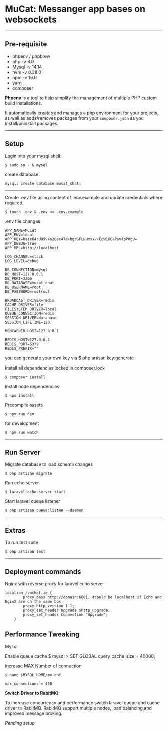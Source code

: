 MuCat: Messanger app bases on websockets
==============================================



------------------------------------------------------------------------
Pre-requisite
-----
- phpenv / phpbrew
- php -v 8.0
- Mysql -v 14.14
- nvm -v 0.38.0
- npm -v 16.0
- yarn
- composer


**Phpenv**  is a tool to help simplify the management of multiple PHP custom build installations.


It automatically creates and manages a php environment for your projects, as
well as adds/removes packages from your `composer.json` as you
install/uninstall packages. 


-----------------------------------------------------------------------
Setup
-----

Login into your mysql shell:

    $ sudo su - & mysql 
create database:

    mysql: create database mucat_chat;


------------------------------------------------------------------------

Create .env file using content of .env.example and update credentials where required.

    $ touch .env & .env << .env.example

.env file changes

    APP_NAME=MuCat
    APP_ENV=local
    APP_KEY=base64:U89v4s2Oec4Ta+bgrGFLNHmxxv+Ecw100kPsvApPRgU=
    APP_DEBUG=true
    APP_URL=http://localhost
    
    LOG_CHANNEL=stack
    LOG_LEVEL=debug
    
    DB_CONNECTION=mysql
    DB_HOST=127.0.0.1
    DB_PORT=3306
    DB_DATABASE=mucat_chat
    DB_USERNAME=root
    DB_PASSWORD=rootroot
    
    BROADCAST_DRIVER=redis
    CACHE_DRIVER=file
    FILESYSTEM_DRIVER=local
    QUEUE_CONNECTION=redis
    SESSION_DRIVER=database
    SESSION_LIFETIME=120
    
    MEMCACHED_HOST=127.0.0.1
    
    REDIS_HOST=127.0.0.1
    REDIS_PORT=6379
    REDIS_PREFIX=""


you can generate your own key via 
    $ php artisan key:generate


Install all dependencies locked in composer.lock

    $ composer install

Install node dependencies

    $ npm install

Precompile assets

    $ npm run dev

for development 

    $ npm run watch

-------------------------------------------------------------------------

Run Server
----------

Migrate database to load schema changes

    $ php artisan migrate

Run echo server

    $ laravel-echo-server start

Start laravel queue listener

    $ php artisan queue:listen --daemon

-------------------------------------------------------------------------
Extras
------

To run test suite

    $ php artisan test

---------------------------------------------------------------------------

Deployment commands
-------------------

Nginx with reverse proxy for laravel echo server

````
location /socket.io {
	    proxy_pass http://domain:6001; #could be localhost if Echo and NginX are on the same box
	    proxy_http_version 1.1;
	    proxy_set_header Upgrade $http_upgrade;
	    proxy_set_header Connection "Upgrade";
	}

````


Performance Tweaking
--------------------

Mysql

Enable queue cache
    $ mysql > SET GLOBAL query_cache_size = 40000;

Increase MAX Number of connection

    $ nano $MYSQL_HOME/my.cnf

    max_connections = 400


**Switch Driver to RabitMQ**

To increase concurrency and performance switch laravel queue and cache driver  to
RabitMQ. RabitMQ support multiple nodes, load balancing and improved message broking.


*Pending setup*
